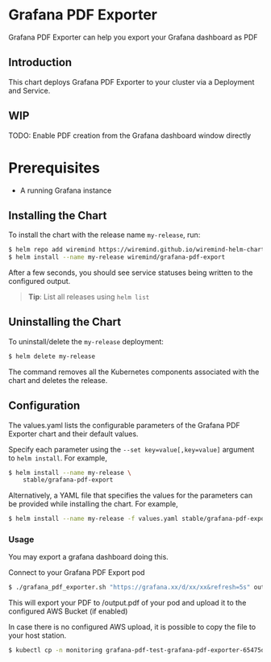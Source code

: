# Grafana PDF Exporter

Grafana PDF Exporter can help you export your Grafana dashboard as PDF

## Introduction

This chart deploys Grafana PDF Exporter to your cluster via a Deployment and Service.

## WIP

TODO: Enable PDF creation from the Grafana dashboard window directly

# Prerequisites

- A running Grafana instance

## Installing the Chart

To install the chart with the release name `my-release`, run:

```bash
$ helm repo add wiremind https://wiremind.github.io/wiremind-helm-charts
$ helm install --name my-release wiremind/grafana-pdf-export
```

After a few seconds, you should see service statuses being written to the configured output.

> **Tip**: List all releases using `helm list`

## Uninstalling the Chart

To uninstall/delete the `my-release` deployment:

```bash
$ helm delete my-release
```

The command removes all the Kubernetes components associated with the chart and deletes the release.

## Configuration

The values.yaml lists the configurable parameters of the Grafana PDF Exporter chart and their default values.

Specify each parameter using the `--set key=value[,key=value]` argument to `helm install`. For example,

```bash
$ helm install --name my-release \
    stable/grafana-pdf-export
```

Alternatively, a YAML file that specifies the values for the parameters can be provided while installing the chart. For example,

```bash
$ helm install --name my-release -f values.yaml stable/grafana-pdf-export
```


### Usage

You may export a grafana dashboard doing this.

Connect to your Grafana PDF Export pod

```bash
$ ./grafana_pdf_exporter.sh "https://grafana.xx/d/xx/xx&refresh=5s" output.pdf
```

This will export your PDF to /output.pdf of your pod and upload it to the configured AWS Bucket (if enabled)

In case there is no configured AWS upload, it is possible to copy the file to your host station.

```bash
$ kubectl cp -n monitoring grafana-pdf-test-grafana-pdf-exporter-65475db8ff-wpgjj -c grafana-pdf-exporter   -- tar cf - /output.pdf | tar xf - -C /tmp/
```
